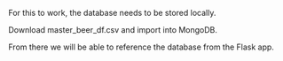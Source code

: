 For this to work, the database needs to be stored locally.

Download master_beer_df.csv and import into MongoDB.

From there we will be able to reference the database from the Flask app.
